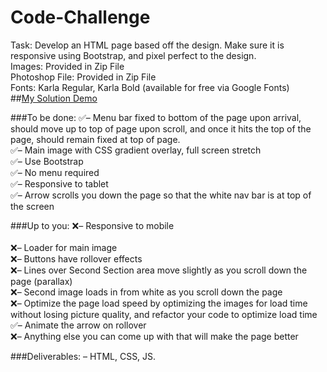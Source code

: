 ﻿# Code-Challenge
Task: Develop an HTML page based off the design. Make sure it is responsive using Bootstrap, and pixel perfect to the design.<br>
Images: Provided in Zip File<br>
Photoshop File: Provided in Zip File<br>
Fonts: Karla Regular, Karla Bold (available for free via Google Fonts)<br>
##[My Solution Demo](http://ukirderohit.me/Code-Challenge/)

###To be done:
:white_check_mark:– Menu bar fixed to bottom of the page upon arrival, should move up to top of page upon scroll, and once it hits the top of the page, should remain fixed at top of page.
<br>:white_check_mark:– Main image with CSS gradient overlay, full screen stretch
<br>:white_check_mark:– Use Bootstrap
<br>:white_check_mark:– No menu required
<br>:white_check_mark:– Responsive to tablet<br>
:white_check_mark:– Arrow scrolls you down the page so that the white nav bar is at top of the screen

###Up to you:
:x:– Responsive to mobile<br>
<br>:x:– Loader for main image
<br>:x:– Buttons have rollover effects
<br>:x:– Lines over Second Section area move slightly as you scroll down the page (parallax)
<br>:x:– Second image loads in from white as you scroll down the page
<br>:x:– Optimize the page load speed by optimizing the images for load time without losing picture quality, and refactor your code to optimize load time
<br>:white_check_mark:– Animate the arrow on rollover
<br>:x:– Anything else you can come up with that will make the page better

###Deliverables:
– HTML, CSS, JS.

